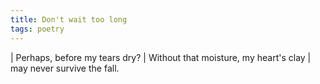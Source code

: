 ```yaml
---
title: Don't wait too long
tags: poetry
---
```


| Perhaps, before my tears dry?
| Without that moisture, my heart's clay
| may never survive the fall.
